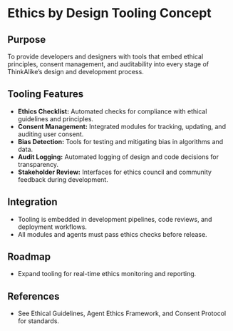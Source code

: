 # Ethics by Design Tooling Concept

## Purpose
To provide developers and designers with tools that embed ethical principles, consent management, and auditability into every stage of ThinkAlike’s design and development process.

## Tooling Features
- **Ethics Checklist:** Automated checks for compliance with ethical guidelines and principles.
- **Consent Management:** Integrated modules for tracking, updating, and auditing user consent.
- **Bias Detection:** Tools for testing and mitigating bias in algorithms and data.
- **Audit Logging:** Automated logging of design and code decisions for transparency.
- **Stakeholder Review:** Interfaces for ethics council and community feedback during development.

## Integration
- Tooling is embedded in development pipelines, code reviews, and deployment workflows.
- All modules and agents must pass ethics checks before release.

## Roadmap
- Expand tooling for real-time ethics monitoring and reporting.

## References
- See Ethical Guidelines, Agent Ethics Framework, and Consent Protocol for standards.
